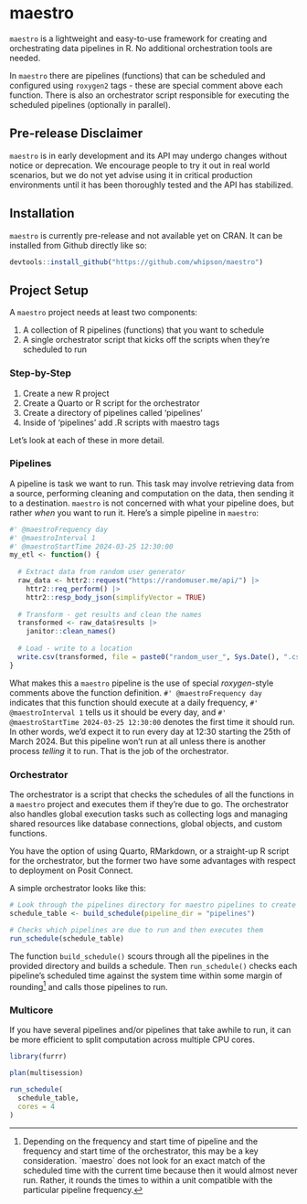 
<!-- README.md is generated from README.Rmd. Please edit that file -->

# maestro

<!-- badges: start -->
<!-- badges: end -->

`maestro` is a lightweight and easy-to-use framework for creating and
orchestrating data pipelines in R. No additional orchestration tools are
needed.

In `maestro` there are pipelines (functions) that can be scheduled and
configured using `roxygen2` tags - these are special comment above each
function. There is also an orchestrator script responsible for executing
the scheduled pipelines (optionally in parallel).

## Pre-release Disclaimer

`maestro` is in early development and its API may undergo changes
without notice or deprecation. We encourage people to try it out in real
world scenarios, but we do not yet advise using it in critical
production environments until it has been thoroughly tested and the API
has stabilized.

## Installation

`maestro` is currently pre-release and not available yet on CRAN. It can
be installed from Github directly like so:

``` r
devtools::install_github("https://github.com/whipson/maestro")
```

## Project Setup

A `maestro` project needs at least two components:

1.  A collection of R pipelines (functions) that you want to schedule
2.  A single orchestrator script that kicks off the scripts when they’re
    scheduled to run

### Step-by-Step

1.  Create a new R project
2.  Create a Quarto or R script for the orchestrator
3.  Create a directory of pipelines called ‘pipelines’
4.  Inside of ‘pipelines’ add .R scripts with maestro tags

Let’s look at each of these in more detail.

### Pipelines

A pipeline is task we want to run. This task may involve retrieving data
from a source, performing cleaning and computation on the data, then
sending it to a destination. `maestro` is not concerned with what your
pipeline does, but rather *when* you want to run it. Here’s a simple
pipeline in `maestro`:

``` r
#' @maestroFrequency day
#' @maestroInterval 1
#' @maestroStartTime 2024-03-25 12:30:00
my_etl <- function() {
  
  # Extract data from random user generator
  raw_data <- httr2::request("https://randomuser.me/api/") |> 
    httr2::req_perform() |> 
    httr2::resp_body_json(simplifyVector = TRUE)
  
  # Transform - get results and clean the names
  transformed <- raw_data$results |> 
    janitor::clean_names()
  
  # Load - write to a location
  write.csv(transformed, file = paste0("random_user_", Sys.Date(), ".csv"))
}
```

What makes this a `maestro` pipeline is the use of special
*roxygen*-style comments above the function definition.
`#' @maestroFrequency day` indicates that this function should execute
at a daily frequency, `#' @maestroInterval 1` tells us it should be
every day, and `#' @maestroStartTime 2024-03-25 12:30:00` denotes the
first time it should run. In other words, we’d expect it to run every
day at 12:30 starting the 25th of March 2024. But this pipeline won’t
run at all unless there is another process *telling* it to run. That is
the job of the orchestrator.

### Orchestrator

The orchestrator is a script that checks the schedules of all the
functions in a `maestro` project and executes them if they’re due to go.
The orchestrator also handles global execution tasks such as collecting
logs and managing shared resources like database connections, global
objects, and custom functions.

You have the option of using Quarto, RMarkdown, or a straight-up R
script for the orchestrator, but the former two have some advantages
with respect to deployment on Posit Connect.

A simple orchestrator looks like this:

``` r
# Look through the pipelines directory for maestro pipelines to create a schedule
schedule_table <- build_schedule(pipeline_dir = "pipelines")

# Checks which pipelines are due to run and then executes them
run_schedule(schedule_table)
```

The function `build_schedule()` scours through all the pipelines in the
provided directory and builds a schedule. Then `run_schedule()` checks
each pipeline’s scheduled time against the system time within some
margin of rounding[^1] and calls those pipelines to run.

### Multicore

If you have several pipelines and/or pipelines that take awhile to run,
it can be more efficient to split computation across multiple CPU cores.

``` r
library(furrr)

plan(multisession)

run_schedule(
  schedule_table,
  cores = 4
)
```

[^1]: Depending on the frequency and start time of pipeline and the
    frequency and start time of the orchestrator, this may be a key
    consideration. \`maestro\` does not look for an exact match of the
    scheduled time with the current time because then it would almost
    never run. Rather, it rounds the times to within a unit compatible
    with the particular pipeline frequency.
